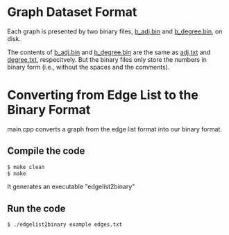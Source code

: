 # Graph Dataset Format

Each graph is presented by two binary files, [b_adj.bin](example/b_adj.bin) and [b_degree.bin](example/b_degree.bin), on disk.

The contents of [b_adj.bin](example/b_adj.bin) and [b_degree.bin](example/b_degree.bin) are the same as [adj.txt](example/adj.txt) and [degree.txt](example/degree.txt), respecitvely. But the binary files only store the numbers in binary form (i.e., without the spaces and the comments).

# Converting from Edge List to the Binary Format

main.cpp converts a graph from the edge list format into our binary format.

## Compile the code
```sh
$ make clean
$ make
```
It generates an executable "edgelist2binary"

## Run the code
```sh
$ ./edgelist2binary example edges.txt
```
